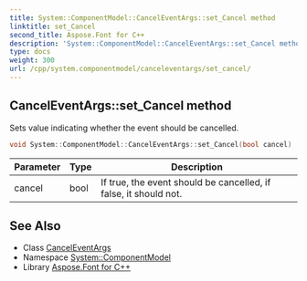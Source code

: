 ```yaml
---
title: System::ComponentModel::CancelEventArgs::set_Cancel method
linktitle: set_Cancel
second_title: Aspose.Font for C++
description: 'System::ComponentModel::CancelEventArgs::set_Cancel method. Sets value indicating whether the event should be cancelled in C++.'
type: docs
weight: 300
url: /cpp/system.componentmodel/canceleventargs/set_cancel/
---
```

## CancelEventArgs::set_Cancel method


Sets value indicating whether the event should be cancelled.

```cpp
void System::ComponentModel::CancelEventArgs::set_Cancel(bool cancel)
```


| Parameter | Type | Description |
| --- | --- | --- |
| cancel | bool | If true, the event should be cancelled, if false, it should not. |

## See Also

* Class [CancelEventArgs](../)
* Namespace [System::ComponentModel](../../)
* Library [Aspose.Font for C++](../../../)
